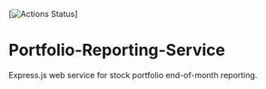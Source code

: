 [![Actions Status](https://github.com/fychin/Portfolio-Reporting-Service/actions/workflows/node.js.yml/badge.svg)]
# Portfolio-Reporting-Service
Express.js web service for stock portfolio end-of-month reporting.